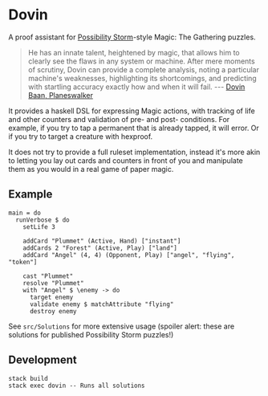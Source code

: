 # Dovin

A proof assistant for [Possibility
Storm](http://www.possibilitystorm.com/)-style Magic: The Gathering puzzles.

> He has an innate talent, heightened by magic, that allows him to clearly see
> the flaws in any system or machine. After mere moments of scrutiny, Dovin can
> provide a complete analysis, noting a particular machine's weaknesses,
> highlighting its shortcomings, and predicting with startling accuracy exactly
> how and when it will fail. --- [Dovin Baan, Planeswalker](https://magic.wizards.com/en/story/planeswalkers/dovin-baan)

It provides a haskell DSL for expressing Magic actions, with tracking of life and other
counters and validation of pre- and post- conditions. For example, if you try
to tap a permanent that is already tapped, it will error. Or if you try to
target a creature with hexproof.

It does not try to provide a full ruleset implementation, instead it's more
akin to letting you lay out cards and counters in front of you and manipulate
them as you would in a real game of paper magic.

## Example

    main = do
      runVerbose $ do
        setLife 3

        addCard "Plummet" (Active, Hand) ["instant"]
        addCards 2 "Forest" (Active, Play) ["land"]
        addCard "Angel" (4, 4) (Opponent, Play) ["angel", "flying", "token"]

        cast "Plummet"
        resolve "Plummet"
        with "Angel" $ \enemy -> do
          target enemy
          validate enemy $ matchAttribute "flying"
          destroy enemy

See `src/Solutions` for more extensive usage (spoiler alert: these are
solutions for published Possibility Storm puzzles!)

## Development

    stack build
    stack exec dovin -- Runs all solutions
